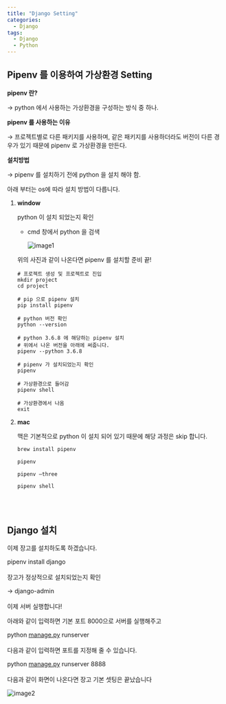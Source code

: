 ```yaml
---
title: "Django Setting"
categories:
  - Django
tags:
  - Django
  - Python
---
```

## Pipenv 를 이용하여 가상환경 Setting

**pipenv 란?**

→ python 에서 사용하는 가상환경을 구성하는 방식 중 하나.


**pipenv 를 사용하는 이유**

→ 프로젝트별로 다른 패키지를 사용하며, 같은 패키지를 사용하더라도 버전이 다른 경우가 있기 때문에 pipenv 로 가상환경을 만든다.


**설치방법**

→ pipenv 를 설치하기 전에 python 을 설치 해야 함.

아래 부터는 os에 따라 설치 방법이 다릅니다.


1. **window**

    python 이 설치 되었는지 확인

    - cmd 창에서 python 을 검색

        ![image1](https://user-images.githubusercontent.com/79130276/112807240-a0209380-90b2-11eb-997a-056a0d095915.png)


	위의 사진과 같이 나온다면 pipenv 를 설치할 준비 끝!

	```shell
	# 프로젝트 생성 및 프로젝트로 진입
	mkdir project
	cd project

	# pip 으로 pipenv 설치
	pip install pipenv

	# python 버전 확인
	python --version

	# python 3.6.8 에 해당하는 pipenv 설치
	# 위에서 나온 버전을 아래에 써줍니다.
	pipenv --python 3.6.8

	# pipenv 가 설치되었는지 확인
	pipenv

	# 가상환경으로 들어감
	pipenv shell

	# 가상환경에서 나옴
	exit
	```


2. **mac**

	맥은 기본적으로 python 이 설치 되어 있기 때문에 해당 과정은 skip 합니다.

	```bash
	brew install pipenv

	pipenv

	pipenv —three

	pipenv shell
	```

<br><br>

## Django 설치

이제 장고를 설치하도록 하겠습니다.

pipenv install django
<br><br>
장고가 정상적으로 설치되었는지 확인

→ django-admin
<br><br>
이제 서버 실행합니다!

아래와 같이 입력하면 기본 포트 8000으로 서버를 실행해주고

python [manage.py](http://manage.py) runserver
<br><br>
다음과 같이 입력하면 포트를 지정해 줄 수 있습니다.

python [manage.py](http://manage.py) runserver 8888
<br><br>
다음과 같이 화면이 나온다면 장고 기본 셋팅은 끝났습니다

![image2](https://user-images.githubusercontent.com/79130276/112807229-9dbe3980-90b2-11eb-8b49-6afc461a2189.png)